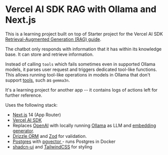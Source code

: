 # Vercel AI SDK RAG with Ollama and Next.js

This is a learning project built on top of Starter project for the Vercel AI SDK [Retrieval-Augmented Generation (RAG) guide](https://sdk.vercel.ai/docs/guides/rag-chatbot).

The chatbot only responds with information that it has within its knowledge base. It can store and retrieve information.

Instead of calling `tools` which fails sometimes even in supported Ollama models, it parses user request and triggers dedicated tool-like functions. This allows running tool-like operations in models in Ollama that don't support [tools](https://ollama.com/search?c=tools), such as `gemma3n`.

It's a learning project for another app -- it contains logs of actions left for further reference.

Uses the following stack:

- [Next.js](https://nextjs.org) 14 (App Router)
- [Vercel AI SDK](https://sdk.vercel.ai/docs)
- Replaces [OpenAI](https://openai.com) with locally running [Ollama](https://ollama.com) as LLM and [embedding generator](https://ollama.com/blog/embedding-models).
- [Drizzle ORM](https://orm.drizzle.team) and [Zod](https://zod.dev/) for validation.
- [Postgres](https://www.postgresql.org/) with [ pgvector ](https://github.com/pgvector/pgvector) - runs Postgres in Docker
- [shadcn-ui](https://ui.shadcn.com) and [TailwindCSS](https://tailwindcss.com) for styling
